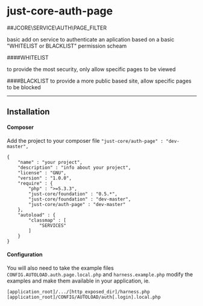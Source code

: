 # just-core-auth-page
##JCORE\SERVICE\AUTH\PAGE_FILTER

basic add on service to authenticate an aplication based on a basic "WHITELIST or BLACKLIST" permission scheam

####WHITELIST

to provide the most security, only allow specific pages to be viewed

####BLACKLIST
to provide a more public based site, allow specific pages to be blocked


-----------------------------------------------------------------------------


## Installation 

#### Composer
Add the project to your composer file `"just-core/auth-page" : "dev-master",` 

```
{
	"name" : "your project",
	"description" : "info about your project",
	"license" : "GNU",
	"version" : "1.0.0",
	"require" : {
		"php" : ">=5.3.3",
		"just-core/foundation" : "0.5.*",
		"just-core/foundation" : "dev-master",
		"just-core/auth-page" : "dev-master"
	},
	"autoload" : {
		"classmap" : [
			"SERVICES"
		]
	}
}

```
#### Configuration
You will also need to take the example files `CONFIG.AUTOLOAD.auth.page.local.php` and `harness.example.php` modify the examples and make them available in your application, ie.
```
[application_root]/.../[http_exposed_dir]/harness.php
[application_root]/CONFIG/AUTOLOAD/auth[.login].local.php
```

